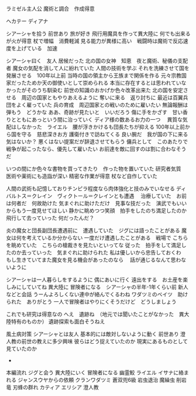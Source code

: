 ラミゼル主人公
魔術と調合　作成得意

ヘカテー
ディアナ

シアーシャを拾う
前世あり
旅が好き
飛行用魔具を作って異大陸に
何でも出来るが火が得意
杖で増幅　消費軽減
見る能力が異様に高い　戦闘時は魔術で反応速度を上げている　加速


シアーシャ曰く　友人
居候だった
北の国の女神　知恵　夜と魔術、秘儀の支配者
魔女の気配を消して人に紛れていた
人間の技術を学ぶ
それを洗練させて国を発展させる　100年以上前
当時の国の領主から王族まで関係を作る
元々宗教国家だったためか天の御使いとして崇められる
本当に存在するとは思われていなかったがそのうち馴染む
前世の知識のおかげか色々改革出来た
北の国を安定させる　周辺の国家ともやりあえるように
奪いに来る　返り討ちに
最近は百翼兵団をよく雇っていた
兵の育成　周辺国家との戦いのために雇いたい
無論報酬は弾もう　どうかな
ああ、奇跡が見たいと　いいだろう
傷に手をかざす　甘い香りとともにあっという間に治っていく
ディア様の数あるお力の一つ　
異質な気配はしなかった　ライエル　腰が浮きかけるも団長たちが抑える
100年以上前から国を守る　慈悲深きお方
護衛付きで訪ねてくる
良い腕だ　我が国の下に来る気はないか？
悪くはない提案だが辞退させてもらう
傭兵として　このあたりで戦争が起こったなら、優先して雇いたい
お前達を敵に回すのは割に合わなそうだ




いつの間にか色々な書物を買ってきたり　作った物を置いていた
研究者気質　
医術や薬術にも造詣が深い
精密な作業が得意
杖など自作していた

人間の武術も記憶しておりチンピラ程度なら肉体強化と技のみでいなせる
ディバルトス＝クレイン　ヴィクトール＝クレインとも遭遇　
治療していた　お前は何者だ　何故助けた
気まぐれに助けただけ　見事な技だった　演武でもいいからもう一度見せてほしい
静かに眺めつつ笑顔　拍手をしたのち満足したのか飛行して去っていった
何だったんだ？


炎の魔女と団長副団長遭遇前に　遭遇していた　ジグには語ったことがある
魔女は何を考えているか分からない
一度だけ遭遇したことがある　戦場で
こちらを眺めていた　こちらの槍裁きを見たいといってな
従った　拍手をして満足したのか去っていった　気まぐれに助けられた
私は優しいから忠告しておくわ　もし生きていてまた魔女を見る機会があったのなら　
話が通じるなんて思わないように


シアーシャは一人暮らしをするように
偶にあいに行く
遠出をする　お土産を楽しみにしていてね
異大陸に
冒険者になる　シアーシャの半年-1年くらい前
新人などと会話
うーんよろしくない連中が絡んでくるわね
ワダツミのベイツ　助けられた　ありがとう
一人で冒険者はやりにくそうだけど　どうしましょう

これでも研究は得意なの
へえ　遺跡ね　（地元では聞いたことがなかった　異大陸特有のものか）
遺跡探索も面白そうねえ





風土病対策
シアーシャとは友人
基本的には敵対しないように動く
前世あり
澄人教の前世の教えに多少興味
彼らはどう捉えていたのか
現実にあるものとして見ていたのか




-
本編流れ
ジグと会う
異大陸にいく
冒険者になる
幽霊鮫
ライエル
イサナに絡まれる
ジャンスウヤからの依頼
クランワダツミ
蒼双兜6級
岩虫退治
魔繰虫
削岩竜
刃蜂の群れ
カティア
エリシア
澄人教
